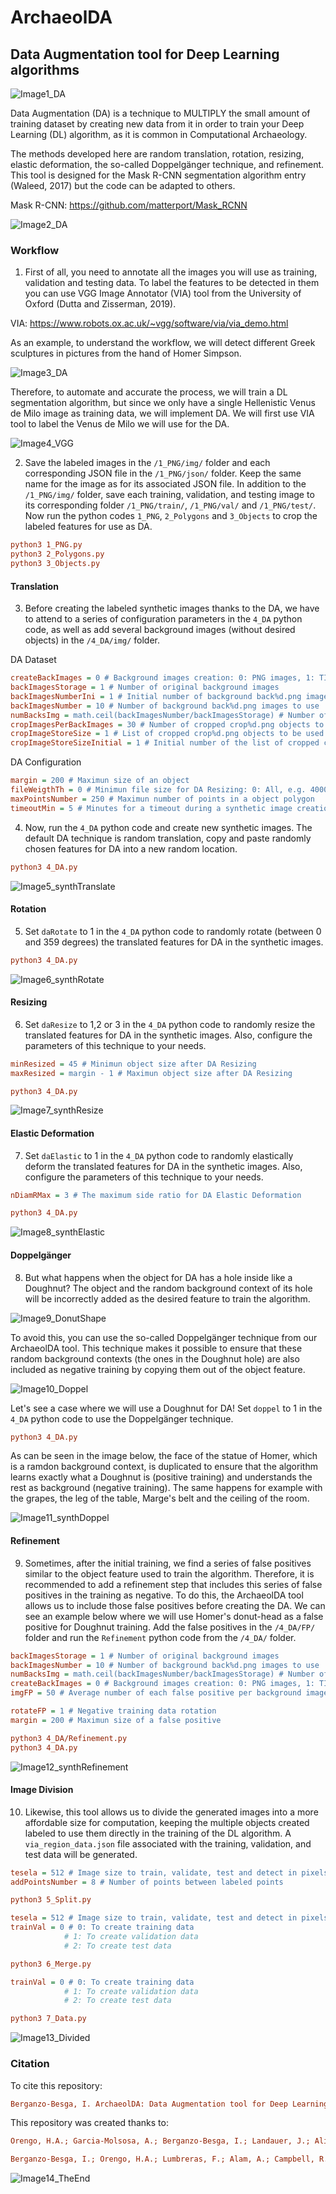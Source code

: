 # ArchaeolDA

## Data Augmentation tool for Deep Learning algorithms 

![Image1_DA](https://user-images.githubusercontent.com/75735764/222118906-95a9c04b-992e-4d36-b677-7c8ac4f46f3b.png)

Data Augmentation (DA) is a technique to MULTIPLY the small amount of training dataset by creating new data from it in order to train your Deep Learning (DL) algorithm, as it is common in Computational Archaeology.

The methods developed here are random translation, rotation, resizing, elastic deformation, the so-called Doppelgänger technique, and refinement. This tool is designed for the Mask R-CNN segmentation algorithm entry (Waleed, 2017) but the code can be adapted to others.

Mask R-CNN: https://github.com/matterport/Mask_RCNN

![Image2_DA](https://user-images.githubusercontent.com/75735764/222123050-5a8adc84-7de3-45a0-ae98-f35250befd30.png)

### Workflow

1. First of all, you need to annotate all the images you will use as training, validation and testing data. To label the features to be detected in them you can use VGG Image Annotator (VIA) tool from the University of Oxford (Dutta and Zisserman, 2019).

VIA: https://www.robots.ox.ac.uk/~vgg/software/via/via_demo.html

As an example, to understand the workflow, we will detect different Greek sculptures in pictures from the hand of Homer Simpson.

![Image3_DA](https://user-images.githubusercontent.com/75735764/222122147-3a9495fe-8ba8-466a-962c-c27775d570c5.png)

Therefore, to automate and accurate the process, we will train a DL segmentation algorithm, but since we only have a single Hellenistic Venus de Milo image as training data, we will implement DA. We will first use VIA tool to label the Venus de Milo we will use for the DA.

![Image4_VGG](https://user-images.githubusercontent.com/75735764/222122315-1090e58a-6983-45c0-9c42-a936e5e0b0e2.png)

2. Save the labeled images in the `/1_PNG/img/` folder and each corresponding JSON file in the `/1_PNG/json/` folder. Keep the same name for the image as for its associated JSON file. In addition to the `/1_PNG/img/` folder, save each training, validation, and testing image to its corresponding folder `/1_PNG/train/`, `/1_PNG/val/` and `/1_PNG/test/`. Now run the python codes `1_PNG`, `2_Polygons` and `3_Objects` to crop the labeled features for use as DA.

```ini
python3 1_PNG.py
python3 2_Polygons.py
python3 3_Objects.py
```

#### Translation

3. Before creating the labeled synthetic images thanks to the DA, we have to attend to a series of configuration parameters in the `4_DA` python code, as well as add several background images (without desired objects) in the `/4_DA/img/` folder.

DA Dataset

```ini
createBackImages = 0 # Background images creation: 0: PNG images, 1: TIFF images, 2: Already created
backImagesStorage = 1 # Number of original background images
backImagesNumberIni = 1 # Initial number of background back%d.png images to use
backImagesNumber = 10 # Number of background back%d.png images to use
numBacksImg = math.ceil(backImagesNumber/backImagesStorage) # Number of back%d.png per background image
cropImagesPerBackImages = 30 # Number of cropped crop%d.png objects to be in each background image
cropImageStoreSize = 1 # List of cropped crop%d.png objects to be used
cropImageStoreSizeInitial = 1 # Initial number of the list of cropped crop%d.png objects to be used
```

DA Configuration

```ini
margin = 200 # Maximun size of an object
fileWeigthTh = 0 # Minimun file size for DA Resizing: 0: All, e.g. 4000: 4 KB
maxPointsNumber = 250 # Maximun number of points in a object polygon
timeoutMin = 5 # Minutes for a timeout during a synthetic image creation
```

4. Now, run the `4_DA` python code and create new synthetic images. The default DA technique is random translation, copy and paste randomly chosen features for DA into a new random location.

```ini
python3 4_DA.py
```

![Image5_synthTranslate](https://user-images.githubusercontent.com/75735764/222122341-7dced33d-824c-4e58-9af4-f907a2b2b1ff.png)

#### Rotation

5. Set `daRotate` to 1 in the `4_DA` python code to randomly rotate (between 0 and 359 degrees) the translated features for DA in the synthetic images.

```ini
python3 4_DA.py
```

![Image6_synthRotate](https://user-images.githubusercontent.com/75735764/222122345-95e71fe6-1fa9-454f-b78c-ad375882f28a.png)

#### Resizing

6. Set `daResize` to 1,2 or 3 in the `4_DA` python code to randomly resize the translated features for DA in the synthetic images. Also, configure the parameters of this technique to your needs.

```ini
minResized = 45 # Minimun object size after DA Resizing
maxResized = margin - 1 # Maximun object size after DA Resizing
```

```ini
python3 4_DA.py
```

![Image7_synthResize](https://user-images.githubusercontent.com/75735764/222122349-ba123892-9ec6-4b05-8660-da70cc3af05d.png)

#### Elastic Deformation

7. Set `daElastic` to 1 in the `4_DA` python code to randomly elastically deform the translated features for DA in the synthetic images. Also, configure the parameters of this technique to your needs.

```ini
nDiamRMax = 3 # The maximum side ratio for DA Elastic Deformation
```

```ini
python3 4_DA.py
```

![Image8_synthElastic](https://user-images.githubusercontent.com/75735764/222122354-277b8557-3cf3-457e-94e3-73d2d6e3e09b.png)

#### Doppelgänger

8. But what happens when the object for DA has a hole inside like a Doughnut? The object and the random background context of its hole will be incorrectly added as the desired feature to train the algorithm.

![Image9_DonutShape](https://user-images.githubusercontent.com/75735764/222122357-d7f2a43c-5973-49d4-a98a-b7c06db13fe8.png)

To avoid this, you can use the so-called Doppelgänger technique from our ArchaeolDA tool. This technique makes it possible to ensure that these random background contexts (the ones in the Doughnut hole) are also included as negative training by copying them out of the object feature.

![Image10_Doppel](https://user-images.githubusercontent.com/75735764/222122360-64ccb8c8-d9b7-4bd6-a652-90788c370148.png)

Let's see a case where we will use a Doughnut for DA! Set `doppel` to 1 in the `4_DA` python code to use the Doppelgänger technique.

```ini
python3 4_DA.py
```

As can be seen in the image below, the face of the statue of Homer, which is a ramdon background context, is duplicated to ensure that the algorithm learns exactly what a Doughnut is (positive training) and understands the rest as background (negative training). The same happens for example with the grapes, the leg of the table, Marge's belt and the ceiling of the room.

![Image11_synthDoppel](https://user-images.githubusercontent.com/75735764/222122365-78e1bb6c-96ca-46a5-9d7c-6a8865342e76.png)

#### Refinement

9. Sometimes, after the initial training, we find a series of false positives similar to the object feature used to train the algorithm. Therefore, it is recommended to add a refinement step that includes this series of false positives in the training as negative. To do this, the ArchaeolDA tool allows us to include those false positives before creating the DA. We can see an example below where we will use Homer's donut-head as a false positive for Doughnut training. Add the false positives in the `/4_DA/FP/` folder and run the `Refinement` python code from the `/4_DA/` folder.

```ini
backImagesStorage = 1 # Number of original background images
backImagesNumber = 10 # Number of background back%d.png images to use
numBacksImg = math.ceil(backImagesNumber/backImagesStorage) # Number of back%d.png per background image
createBackImages = 0 # Background images creation: 0: PNG images, 1: TIFF images, 2: Already created
imgFP = 50 # Average number of each false positive per background image

rotateFP = 1 # Negative training data rotation
margin = 200 # Maximun size of a false positive
```

```ini
python3 4_DA/Refinement.py
python3 4_DA.py
```

![Image12_synthRefinement](https://user-images.githubusercontent.com/75735764/222122371-a26d544a-1d57-40eb-b6f2-717eaa412472.png)

#### Image Division

10. Likewise, this tool allows us to divide the generated images into a more affordable size for computation, keeping the multiple objects created labeled to use them directly in the training of the DL algorithm. A `via_region_data.json` file associated with the training, validation, and test data will be generated.

```ini
tesela = 512 # Image size to train, validate, test and detect in pixels
addPointsNumber = 8 # Number of points between labeled points
```

```ini
python3 5_Split.py
```

```ini
tesela = 512 # Image size to train, validate, test and detect in pixels
trainVal = 0 # 0: To create training data
			# 1: To create validation data
			# 2: To create test data
```

```ini
python3 6_Merge.py
```

```ini
trainVal = 0 # 0: To create training data
			# 1: To create validation data
			# 2: To create test data
```

```ini
python3 7_Data.py
```

![Image13_Divided](https://user-images.githubusercontent.com/75735764/222122377-877f6ac9-48ef-4c25-b9f7-95cc463bc4d4.png)

### Citation

To cite this repository:

```ini
Berganzo-Besga, I. ArchaeolDA: Data Augmentation tool for Deep Learning algorithms. GitHub repository 2023. Available online: https://github.com/iberganzo/ArchaeolDA
```

This repository was created thanks to:

```ini
Orengo, H.A.; Garcia-Molsosa, A.; Berganzo-Besga, I.; Landauer, J.; Aliende, P.; Tres- Martínez, S. New developments in drone-based automated surface survey: Towards a functional and effective survey system. Archaeol. Prospect. 2021, 1–8. https://doi.org/10.1002/arp.1822
```

```ini
Berganzo-Besga, I.; Orengo, H.A.; Lumbreras, F.; Alam, A.; Campbell, R.; Gerrits, P.J.; Gregorio de Souza, J.; Khan, A.; Suárez-Moreno, M.; Tomaney, J.; Roberts, R.C., Petrie, C.A. Curriculum learning-based strategy for low-density archaeological mound detection from historical maps in India and Pakistan. Sci Rep 13, 11257 (2023). https://doi.org/10.1038/s41598-023-38190-x
```

![Image14_TheEnd](https://user-images.githubusercontent.com/75735764/222122766-5bfa6b09-9001-4c8f-9585-e2eafb08bab8.png)
